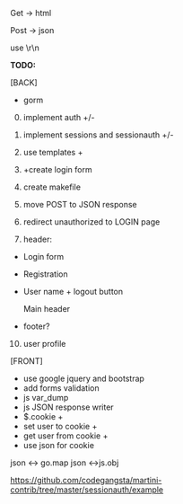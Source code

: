 Get -> html

Post -> json

use \r\n

**TODO:**

[BACK]
* gorm
0. implement auth +/-
0. implement sessions and sessionauth +/-
0. use templates +
0. +create login form
0. create makefile

0. move POST to JSON response

0. redirect unauthorized to LOGIN page

0. header:
+ Login form
+ Registration
+ User name + logout button

    Main header
+ footer?
10. user profile

[FRONT]

* use google jquery and bootstrap
* add forms validation
* js var_dump
* js  JSON response writer
* $.cookie +
* set user to cookie +
* get user from cookie +
* use json for cookie

json <-> go.map
json <->js.obj

https://github.com/codegangsta/martini-contrib/tree/master/sessionauth/example